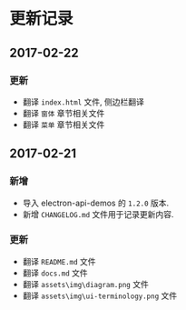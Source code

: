 # 更新记录

## 2017-02-22

### 更新
* 翻译 `index.html` 文件, 侧边栏翻译
* 翻译 `窗体` 章节相关文件
* 翻译 `菜单` 章节相关文件


## 2017-02-21

### 新增
* 导入 electron-api-demos 的 `1.2.0` 版本.
* 新增 	`CHANGELOG.md` 文件用于记录更新内容.

### 更新
* 翻译 `README.md` 文件
* 翻译 `docs.md` 文件
* 翻译 `assets\img\diagram.png` 文件
* 翻译 `assets\img\ui-terminology.png` 文件